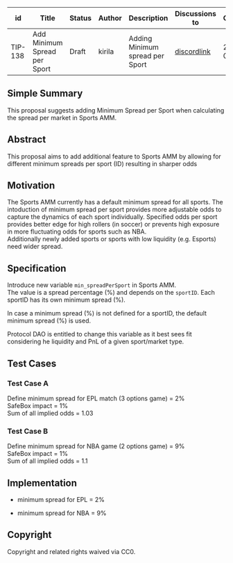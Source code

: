 | id    | Title | Status      | Author  | Description | Discussions to | Created    |
| ----- | ----- | ----------- | ------- | ----------- | -------------- | ---------- |
| TIP-138 | Add Minimum Spread per Sport | Draft | kirila | Adding Minimum spread per Sport | [discordlink ](https://discord.gg/thales)   | 2023-04-23 |

## Simple Summary

This proposal suggests adding Minimum Spread per Sport when calculating the spread per market in Sports AMM.

## Abstract

This proposal aims to add additional feature to Sports AMM by allowing for different minimum spreads per sport (ID) resulting in sharper odds

## Motivation

The Sports AMM currently has a default minimum spread for all sports. The intoduction of minimum spread per sport provides more adjustable odds to capture the dynamics of each sport individually. 
Specified odds per sport provides better edge for high rollers (in soccer) or prevents high exposure in more fluctuating odds for sports such as NBA.  
Additionally newly added sports or sports with low liquidity (e.g. Esports) need wider spread. 

## Specification

Introduce new variable `min_spreadPerSport` in Sports AMM.  
The value is a spread percentage (%) and depends on the `sportID`.
Each sportID has its own minimum spread (%).

In case a minimum spread (%) is not defined for a sportID, the default minimum spread (%) is used.

Protocol DAO is entitled to change this variable as it best sees fit considering he liquidity and PnL of a given sport/market type.

## Test Cases

### Test Case A

Define minimum spread for EPL match (3 options game) = 2%  
SafeBox impact = 1%  
Sum of all implied odds = 1.03

### Test Case B

Define minimum spread for NBA game (2 options game) = 9%  
SafeBox impact = 1%  
Sum of all implied odds = 1.1


## Implementation

- minimum spread for EPL = 2%

- minimum spread for NBA = 9%

## Copyright

Copyright and related rights waived via CC0.
